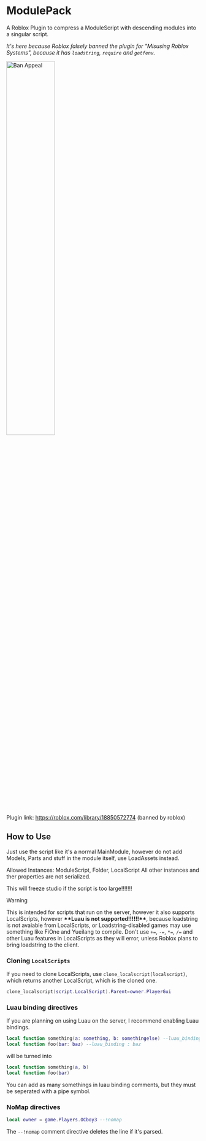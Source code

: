 # ModulePack
A Roblox Plugin to compress a ModuleScript with descending modules into a singular script.

*It's here because Roblox falsely banned the plugin for "Misusing Roblox Systems", because it has `loadstring`, `require` and `getfenv`.*

<img src="https://cdn.ocbwoy3.dev/assets/modulepack_moderation.png" alt="Ban Appeal" width="50%" height="auto">

Plugin link: https://roblox.com/library/18850572774 (banned by roblox)

## How to Use

Just use the script like it's a normal MainModule, however do not add Models, Parts and stuff in the module itself, use LoadAssets instead.

Allowed Instances: ModuleScript, Folder, LocalScript
All other instances and ther properties are not serialized.

This will freeze studio if the script is too large!!!!!!!

> [!WARNING]
> This is intended for scripts that run on the server, however it also supports LocalScripts, however **\*\*Luau is not supported!!!!!!\*\***, because loadstring is not avaiable from LocalScripts, or Loadstring-disabled games may use something like FiOne and Yueilang to compile.
> Don't use `+=`, `-=`, `*=`, `/=` and other Luau features in LocalScripts as they will error, unless Roblox plans to bring loadstring to the client.

### Cloning `LocalScripts`

If you need to clone LocalScripts, use `clone_localscript(localscript)`, which returns another LocalScript, which is the cloned one.

```lua
clone_localscript(script.LocalScript).Parent=owner.PlayerGui
```

### Luau binding directives

If you are planning on using Luau on the server, I recommend enabling Luau bindings.

```lua
local function something(a: something, b: somethingelse) --luau_binding : something|: somethingelse
local function foo(bar: baz) --luau_binding : baz
```
will be turned into
```lua
local function something(a, b)
local function foo(bar)
```

You can add as many somethings in luau binding comments, but they must be seperated with a pipe symbol.

### NoMap directives

```lua
local owner = game.Players.OCboy3 --!nomap
```

The `--!nomap` comment directive deletes the line if it's parsed.

